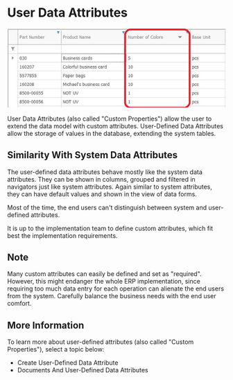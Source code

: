 # User Data Attributes


![User Data Attributes](user-data-attributes.png)

User Data Attributes (also called "Custom Properties") allow the user to extend the data model with custom attributes. User-Defined Data Attributes allow the storage of values in the database, extending the system tables.

## Similarity With System Data Attributes

The user-defined data attributes behave mostly like the system data attributes. They can be shown in columns, grouped and filtered in navigators just like system attributes. Again similar to system attributes, they can have default values and shown in the view of data forms.

Most of the time, the end users can't distinguish between system and user-defined attributes.

It is up to the implementation team to define custom attributes, which fit best the implementation requirements. 

## Note

Many custom attributes can easily be defined and set as "required". However, this might endanger the whole ERP implementation, since requiring too much data entry for each operation can alienate the end users from the system. Carefully balance the business needs with the end user comfort.

## More Information

To learn more about user-defined attributes (also called "Custom Properties"), select a topic below:

- Create User-Defined Data Attribute
- Documents And User-Defined Data Attributes
